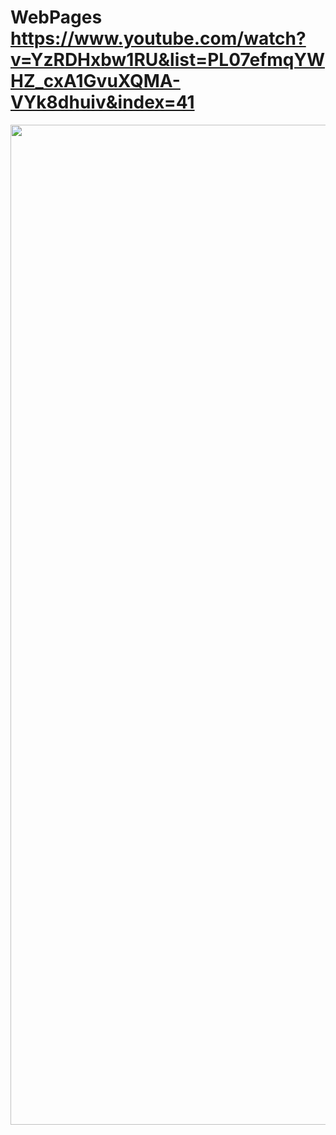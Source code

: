 # WebPages https://www.youtube.com/watch?v=YzRDHxbw1RU&list=PL07efmqYWHZ_cxA1GvuXQMA-VYk8dhuiv&index=41
<p align="center">
  <img src="preview.png" alt="preview del proyecto"  width="1600">
</p>